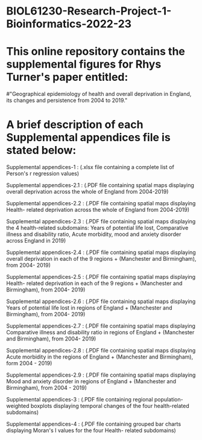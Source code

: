 # BIOL61230-Research-Project-1-Bioinformatics-2022-23

# This online repository contains the supplemental figures for Rhys Turner's paper entitled: 
#"Geographical epidemiology of health and overall deprivation in England, its changes and persistence from 2004 to 2019."

# A brief description of each Supplemental appendices file is stated below: 

Supplemental appendices-1 : (.xlsx file containing a complete list of Person's r regression values)

Supplemental appendices-2.1 : (.PDF file containing spatial maps displaying overall deprivation across the whole of England from 2004-2019) 

Supplemental appendices-2.2 : (.PDF file containing spatial maps displaying Health- related deprivation across the whole of England from 2004-2019) 

Supplemental appendices-2.3 : (.PDF file containing spatial maps displaying the 4 health-related subdomains: Years of potential life lost, Comparative illness
                                and disability ratio, Acute morbidity, mood and anxiety disorder across England in 2019)  
                                
Supplemental appendices-2.4 : (.PDF file containing spatial maps displaying overall deprivation in each of the 9 regions + (Manchester and Birmingham), from 2004- 2019)

Supplemental appendices-2.5 : (.PDF file containing spatial maps displaying Health- related deprivation in each of the 9 regions + (Manchester and Birmingham), from 2004- 2019) 

Supplemental appendices-2.6 : (.PDF file containing spatial maps displaying Years of potential life lost in regions of England + (Manchester and Birmingham), from 2004- 2019)

Supplemental appendices-2.7 : (.PDF file containing spatial maps displaying Comparative illness and disability ratio in regions of England + (Manchester and Birmingham), from 2004- 2019) 

Supplemental appendices-2.8 : (.PDF file containing spatial maps displaying Acute morbidity in the regions of England + (Manchester and Birmingham), form 2004 - 2019)

Supplemental appendices-2.9 : (.PDF file containing spatial maps displaying Mood and anxiety disorder in regions of England + (Manchester and Birmingham), from 2004 - 2019) 

Supplemental appendices-3 : (.PDF file containing regional population-weighted boxplots displaying temporal changes of the four health-related subdomains)

Supplemental appendices-4 : (.PDF file containing grouped bar charts displaying Moran's I values for the four Health- related subdomains) 
